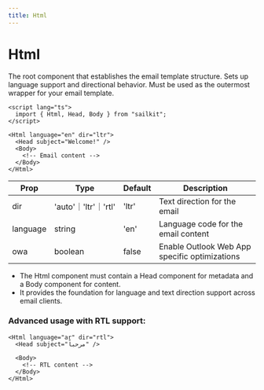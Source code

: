 ```yaml
---
title: Html
---
```


<script lang="ts">
  import Block from '$lib/components/Block.svelte';
</script>

# Html

The root component that establishes the email template structure. Sets up
language support and directional behavior. Must be used as the outermost wrapper
for your email template.

```svelte
<script lang="ts">
  import { Html, Head, Body } from "sailkit";
</script>

<Html language="en" dir="ltr">
  <Head subject="Welcome!" />
  <Body>
    <!-- Email content -->
  </Body>
</Html>
```

| **Prop** | **Type**             | **Default** | **Description**                               |
| -------- | -------------------- | ----------- | --------------------------------------------- |
| dir      | 'auto'｜'ltr'｜'rtl' | 'ltr'       | Text direction for the email                  |
| language | string               | 'en'        | Language code for the email content           |
| owa      | boolean              | false       | Enable Outlook Web App specific optimizations |

<Block>
  <ul>
    <li>
  The Html component must contain a Head component for metadata and a Body component for content.
    </li>
    <li>
    It provides the foundation for language and text direction support across email clients.
    </li>
  </ul>
</Block>

### Advanced usage with RTL support:

```svelte
<Html language="ar" dir="rtl">
  <Head subject="مرحباً" />

  <Body>
    <!-- RTL content -->
  </Body>
</Html>
```
